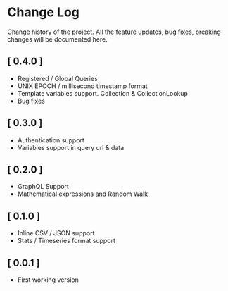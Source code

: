 # Change Log

Change history of the project. All the feature updates, bug fixes, breaking changes will be documented here.

## [ 0.4.0 ]

- Registered / Global Queries
- UNIX EPOCH / millisecond timestamp format
- Template variables support. Collection & CollectionLookup
- Bug fixes

## [ 0.3.0 ]

- Authentication support
- Variables support in query url & data

## [ 0.2.0 ]

- GraphQL Support
- Mathematical expressions and Random Walk

## [ 0.1.0 ]

- Inline CSV / JSON support
- Stats / Timeseries format support

## [ 0.0.1 ]

- First working version
